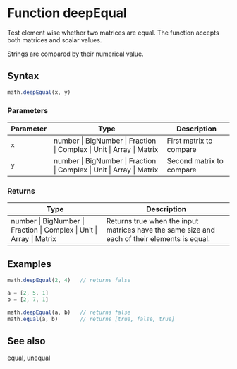 <!-- Note: This file is automatically generated from source code comments. Changes made in this file will be overridden. -->

# Function deepEqual

Test element wise whether two matrices are equal.
The function accepts both matrices and scalar values.

Strings are compared by their numerical value.


## Syntax

```js
math.deepEqual(x, y)
```

### Parameters

Parameter | Type | Description
--------- | ---- | -----------
`x` | number &#124; BigNumber &#124; Fraction &#124; Complex &#124; Unit &#124; Array &#124; Matrix | First matrix to compare
`y` | number &#124; BigNumber &#124; Fraction &#124; Complex &#124; Unit &#124; Array &#124; Matrix | Second matrix to compare

### Returns

Type | Description
---- | -----------
number &#124; BigNumber &#124; Fraction &#124; Complex &#124; Unit &#124; Array &#124; Matrix |  Returns true when the input matrices have the same size and each of their elements is equal.


## Examples

```js
math.deepEqual(2, 4)   // returns false

a = [2, 5, 1]
b = [2, 7, 1]

math.deepEqual(a, b)   // returns false
math.equal(a, b)       // returns [true, false, true]
```


## See also

[equal](equal.md),
[unequal](unequal.md)
